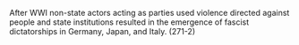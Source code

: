 After WWI non-state actors acting as parties used violence directed against people and state institutions resulted in the emergence of fascist dictatorships in Germany, Japan, and Italy. (271-2)

